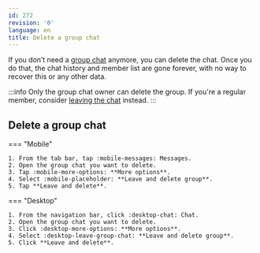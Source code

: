 ```yaml
---
id: 272
revision: '0'
language: en
title: Delete a group chat
---
```


If you don’t need a [group chat](./understand-group-chats) anymore, you can delete the chat. Once you do that, the chat history and member list are gone forever, with no way to recover this or any other data.

:::info
Only the group chat owner can delete the group. If you're a regular member, consider [leaving the chat](./leave-a-group-chat) instead.
:::

## Delete a group chat

=== "Mobile"

    1. From the tab bar, tap :mobile-messages: Messages.
    2. Open the group chat you want to delete.
    3. Tap :mobile-more-options: **More options**.
    4. Select :mobile-placeholder: **Leave and delete group**.
    5. Tap **Leave and delete**.

=== "Desktop"

    1. From the navigation bar, click :desktop-chat: Chat.
    2. Open the group chat you want to delete.
    3. Click :desktop-more-options: **More options**.
    4. Select :desktop-leave-group-chat: **Leave and delete group**.
    5. Click **Leave and delete**.
